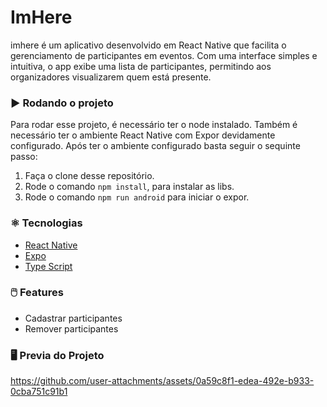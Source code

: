 # ImHere

imhere é um aplicativo desenvolvido em React Native que facilita o gerenciamento de participantes em eventos. Com uma interface simples e intuitiva, o app exibe uma lista de participantes, permitindo aos organizadores visualizarem quem está presente. 

### :arrow_forward: Rodando o projeto

Para rodar esse projeto, é necessário ter o node instalado. Também é necessário ter o ambiente React Native com Expor devidamente configurado. Após ter o ambiente configurado basta seguir o sequinte passo:


1. Faça o clone desse repositório.
2. Rode o comando `npm install`, para instalar as libs.
3. Rode o comando `npm run android` para iniciar o expor. 


### :atom_symbol: Tecnologias 
* [React Native](https://reactnative.dev/)
* [Expo](https://expo.dev/)
* [Type Script](https://www.typescriptlang.org/)

### :computer_mouse: Features
 
  * Cadastrar participantes 
  * Remover participantes


  ### :desktop_computer: Previa do Projeto


https://github.com/user-attachments/assets/0a59c8f1-edea-492e-b933-0cba751c91b1

